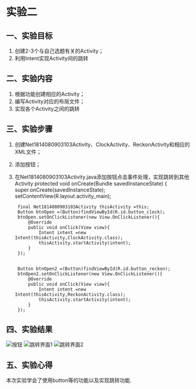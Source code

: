 # 实验二
## 一、实验目标
1. 创建2-3个与自己选题有关的Activity；
2. 利用Intent实现Activity间的跳转

## 二、实验内容
1. 根据功能创建相应的Activity；
2. 编写Activity对应的布局文件；
3. 实现各个Activity之间的跳转

## 三、实验步骤
1. 创建Net1814080903103Activity、ClockActivity、ReckonActivity和相应的XML文件；
2. 添加按钮；
3. 在Net1814080903103Activity.java添加按钮点击事件处理，实现跳转到其他Activity
 protected void onCreate(Bundle savedInstanceState) {
        super.onCreate(savedInstanceState);
        setContentView(R.layout.activity_main);

        final Net1814080903103Activity thisActivity =this;
        Button btnOpen =(Button)findViewById(R.id.button_clock);
        btnOpen.setOnClickListener(new View.OnClickListener(){
            @Override
            public void onClick(View view){
                Intent intent =new Intent(thisActivity,ClockActivity.class);
                thisActivity.startActivity(intent);
            }
        });


        Button btnOpen2 =(Button)findViewById(R.id.button_reckon);
        btnOpen2.setOnClickListener(new View.OnClickListener(){
            @Override
            public void onClick(View view){
                Intent intent =new Intent(thisActivity,ReckonActivity.class);
                thisActivity.startActivity(intent);
            }
        });

## 四、实验结果
![按钮](https://github.com/1814080903103/android-labs-2020/blob/master/students/net1814080903103/lab2.png)
![跳转界面1](https://github.com/1814080903103/android-labs-2020/blob/master/students/net1814080903103/lab3.png)
![跳转界面2](https://github.com/1814080903103/android-labs-2020/blob/master/students/net1814080903103/lab4.png)

## 五、实验心得
本次实验学会了使用button等的功能以及实现跳转功能.
